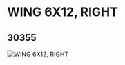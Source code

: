 # WING 6X12, RIGHT
## 30355
![WING 6X12, RIGHT](https://lc-www-live-s.legocdn.com/media/bricks/5/2/4124088.jpg)